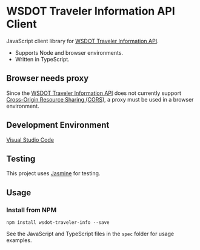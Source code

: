 WSDOT Traveler Information API Client
=====================================

JavaScript client library for [WSDOT Traveler Information API].

* Supports Node and browser environments.
* Written in TypeScript.

Browser needs proxy
-------------------

Since the [WSDOT Traveler Information API] does not currently support [Cross-Origin Resource Sharing (CORS)][CORS], a proxy must be used in a browser environment.

Development Environment
-----------------------

[Visual Studio Code]

Testing
-------

This project uses [Jasmine] for testing.

Usage
-----

### Install from NPM ###

```console
npm install wsdot-traveler-info --save
```

See the JavaScript and TypeScript files in the `spec` folder for usage examples.

[CORS]:https://enable-cors.org/
[Jasmine]:https://jasmine.github.io/
[WSDOT Traveler Information API]:https://www.wsdot.wa.gov/Traffic/api/
[Visual Studio Code]:https://code.visualstudio.com/
